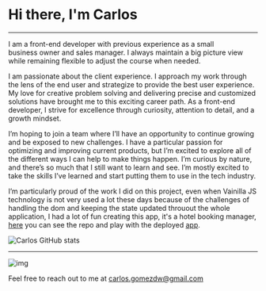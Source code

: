 # Hi there, I'm Carlos
-----------------------
I am a front-end developer with previous experience as a small business owner and sales manager. I always maintain a big picture view while remaining flexible to adjust the course when needed.

I am passionate about the client experience. I approach my work through the lens of the end user and strategize to provide the best user experience. My love for creative problem solving and delivering precise and customized solutions have brought me to this exciting career path. As a front-end developer, I strive for excellence through curiosity, attention to detail, and a growth mindset.

 I’m hoping to join a team where I’ll have an opportunity to continue growing and be exposed to new challenges. I have a particular passion for optimizing and improving current products, but I’m excited to explore all of the different ways I can help to make things happen. I’m curious by nature, and there’s so much that I still want to learn and see. I’m mostly excited to take the skills I’ve learned and start putting them to use in the tech industry.
 
 I’m particularly proud of the work I did on this project, even when Vainilla JS technology is not very used a lot these days because of the challenges of handling the dom and keeping the state updated throuout the whole application, I had a lot of fun creating this app, it's a hotel booking manager, [here](https://github.com/karmacarlos/overlook-2021) you can see the repo and play with the deployed [app](https://karmacarlos.github.io/overlook-2021/).

![Carlos GitHub stats](https://github-readme-stats.vercel.app/api?username=karmacarlos&count_private=true&show_icons=true&theme=cobalt2&hide=stars)
____________________________________________________________________________________________________________________________

![img]({https://img.shields.io/badge/HTML5-E34F26?style=for-the-badge&logo=html5&logoColor=white})

Feel free to reach out to me at carlos.gomezdw@gmail.com

